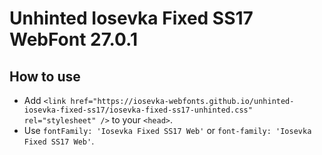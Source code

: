 # Unhinted Iosevka Fixed SS17 WebFont 27.0.1

## How to use

- Add `<link href="https://iosevka-webfonts.github.io/unhinted-iosevka-fixed-ss17/iosevka-fixed-ss17-unhinted.css" rel="stylesheet" />` to your `<head>`.
- Use `fontFamily: 'Iosevka Fixed SS17 Web'` or `font-family: 'Iosevka Fixed SS17 Web'`.
